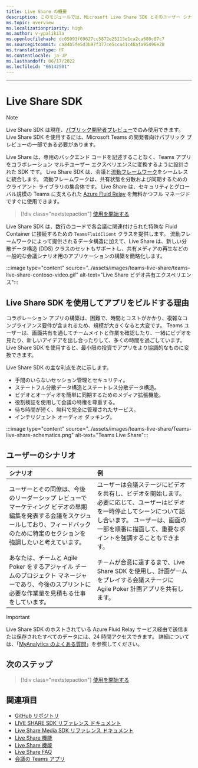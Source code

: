 ```yaml
---
title: Live Share の概要
description: このモジュールでは、Microsoft Live Share SDK とそのユーザー シナリオについて説明します。
ms.topic: overview
ms.localizationpriority: high
ms.author: v-ypalikila
ms.openlocfilehash: dc05093f69627cc5872e25113e1ca2ca680c07c7
ms.sourcegitcommit: ca84b5fe5d3b97f377ce5cca41c48afa95496e28
ms.translationtype: HT
ms.contentlocale: ja-JP
ms.lasthandoff: 06/17/2022
ms.locfileid: "66142501"
---
```

---

# <a name="live-share-sdk"></a>Live Share SDK

> [!Note]
> Live Share SDK は現在、[パブリック開発者プレビュー](../resources/dev-preview/developer-preview-intro.md)でのみ使用できます。 Live Share SDK を使用するには、Microsoft Teams の開発者向けパブリック プレビューの一部である必要があります。

Live Share は、専用のバックエンド コードを記述することなく、Teams アプリをコラボレーション マルチユーザー エクスペリエンスに変換するように設計された SDK です。 Live Share SDK は、会議と[流動フレームワーク](https://fluidframework.com/)をシームレスに統合します。 流動フレームワークは、共有状態を分散および同期するためのクライアント ライブラリの集合体です。 Live Share は、セキュリティとグローバル規模の Teams に支えられた [Azure Fluid Relay](/azure/azure-fluid-relay/) を無料かつフル マネージドですぐに使用できます。

> [!div class="nextstepaction"]
> [使用を開始する](teams-live-share-quick-start.md)

Live Share SDK は、数行のコードで各会議に関連付けられた特殊な Fluid Container に接続するための `TeamsFluidClient` クラスを提供します。 流動フレームワークによって提供されるデータ構造に加えて、Live Share は、新しい分散データ構造 (DDS) クラスのセットもサポートし、共有メディアの再生などの一般的な会議シナリオ用のアプリケーションの構築を簡略化します。

:::image type="content" source="../assets/images/teams-live-share/teams-live-share-contoso-video.gif" alt-text="Live Share ビデオ共有エクスペリエンス":::

## <a name="why-build-apps-using-the-live-share-sdk"></a>Live Share SDK を使用してアプリをビルドする理由

コラボレーション アプリの構築は、困難で、時間とコストがかかり、複雑なコンプライアンス要件が含まれるため、規模が大きくなると大変です。 Teams ユーザーは、画面共有を通してチームメイトと作業を確認したり、一緒にビデオを見たり、新しいアイデアを出し合ったりして、多くの時間を過ごしています。 Live Share SDK を使用すると、最小限の投資でアプリをより協調的なものに変換できます。

Live Share SDK の主な利点を次に示します。

* 手間のいらないセッション管理とセキュリティ。
* ステートフル分散データ構造とステートレス分散データ構造。
* ビデオとオーディオを簡単に同期するためのメディア拡張機能。
* 役割検証を使用して会議の特権を尊重する。
* 待ち時間が短く、無料で完全に管理されたサービス。
* インテリジェント オーディオ ダッキング。

:::image type="content" source="../assets/images/teams-live-share/Teams-live-share-schematics.png" alt-text="Teams Live Share":::

## <a name="user-scenarios"></a>ユーザーのシナリオ

|シナリオ|例|
| :------- | :--------------------- |
| ユーザーとその同僚は、今後のリーダーシップ レビューでマーケティング ビデオの早期編集を発表する会議をスケジュールしており、フィードバックのために特定のセクションを強調したいと考えています。 | ユーザーは会議ステージにビデオを共有し、ビデオを開始します。 必要に応じて、ユーザーはビデオを一時停止してシーンについて話し合います。 ユーザーは、画面の一部を順番に描画して、重要なポイントを強調することもできます。|
| あなたは、チームと Agile Poker をするアジャイル チームのプロジェクト マネージャーであり、今後のスプリントに必要な作業量を見積もる仕事をしています。| チームが合意に達するまで、Live Share SDK を使用し、計画ゲームをプレイする会議ステージに Agile Poker 計画アプリを共有します。|

> [!IMPORTANT]
> Live Share SDK のホストされている Azure Fluid Relay サービス経由で送信または保存されたすべてのデータには、24 時間アクセスできます。 詳細については、「[MyAnalytics のよくある質問](teams-live-share-faq.md)」を参照してください。

## <a name="next-step"></a>次のステップ

> [!div class="nextstepaction"]
> [使用を開始する](teams-live-share-quick-start.md)

## <a name="see-also"></a>関連項目

* [GitHub リポジトリ](https://github.com/microsoft/live-share-sdk)
* [LIVE SHARE SDK リファレンス ドキュメント](/javascript/api/@microsoft/live-share/)
* [Live Share Media SDK リファレンス ドキュメント](/javascript/api/@microsoft/live-share-media/)
* [Live Share 機能](teams-live-share-capabilities.md)
* [Live Share 機能](teams-live-share-media-capabilities.md)
* [Live Share FAQ](teams-live-share-faq.md)
* [会議の Teams アプリ](teams-apps-in-meetings.md)
